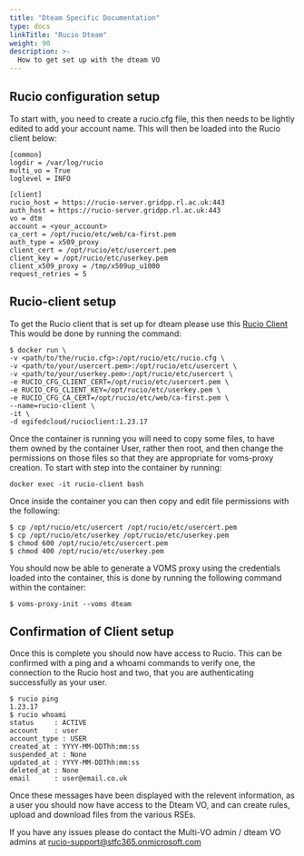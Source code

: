 ```yaml
---
title: "Dteam Specific Documentation"
type: docs
linkTitle: "Rucio Dteam"
weight: 90
description: >-
  How to get set up with the dteam VO
---
```


## Rucio configuration setup

To start with, you need to create a rucio.cfg file, this then needs to be
lightly edited to add your account name. This will then be loaded into the
Rucio client below:

```shell
[common]
logdir = /var/log/rucio
multi_vo = True
loglevel = INFO

[client]
rucio_host = https://rucio-server.gridpp.rl.ac.uk:443
auth_host = https://rucio-server.gridpp.rl.ac.uk:443
vo = dtm
account = <your_account>
ca_cert = /opt/rucio/etc/web/ca-first.pem
auth_type = x509_proxy
client_cert = /opt/rucio/etc/usercert.pem
client_key = /opt/rucio/etc/userkey.pem
client_x509_proxy = /tmp/x509up_u1000
request_retries = 5
```

## Rucio-client setup

To get the Rucio client that is set up for dteam please use this
[Rucio Client](https://hub.docker.com/repository/docker/egifedcloud/rucioclient)
This would be done by running the command:

```shell
$ docker run \
-v <path/to/the/rucio.cfg>:/opt/rucio/etc/rucio.cfg \
-v <path/to/your/usercert.pem>:/opt/rucio/etc/usercert \
-v <path/to/your/userkey.pem>:/opt/rucio/etc/usercert \
-e RUCIO_CFG_CLIENT_CERT=/opt/rucio/etc/usercert.pem \
-e RUCIO_CFG_CLIENT_KEY=/opt/rucio/etc/userkey.pem \
-e RUCIO_CFG_CA_CERT=/opt/rucio/etc/web/ca-first.pem \
--name=rucio-client \
-it \
-d egifedcloud/rucioclient:1.23.17
```

Once the container is running you will need to copy some files, to have them
owned by the container User, rather then root, and then change the permissions
on those files so that they are appropriate for voms-proxy creation.
To start with step into the container by running:

```shell
docker exec -it rucio-client bash
```

Once inside the container you can then copy and edit file permissions with the
following:

```shell
$ cp /opt/rucio/etc/usercert /opt/rucio/etc/usercert.pem
$ cp /opt/rucio/etc/userkey /opt/rucio/etc/userkey.pem
$ chmod 600 /opt/rucio/etc/usercert.pem
$ chmod 400 /opt/rucio/etc/userkey.pem
```

You should now be able to generate a VOMS proxy using the credentials loaded
into the container, this is done by running the following command within the
container:

```shell
$ voms-proxy-init --voms dteam
```

## Confirmation of Client setup

Once this is complete you should now have access to Rucio.
This can be confirmed with a ping and a whoami commands to verify one,
the connection to the Rucio host and two, that you are authenticating
successfully as your user.

```shell
$ rucio ping
1.23.17
$ rucio whoami
status     : ACTIVE
account    : user
account_type : USER
created_at : YYYY-MM-DDThh:mm:ss
suspended_at : None
updated_at : YYYY-MM-DDThh:mm:ss
deleted_at : None
email      : user@email.co.uk
```

Once these messages have been displayed with the relevent information, as a
user you should now have access to the Dteam VO, and can create rules,
upload and download files from the various RSEs.

If you have any issues please do contact the Multi-VO admin / dteam VO admins
at
[rucio-support@stfc365.onmicrosoft.com](mailto:rucio-support@stfc365.onmicrosoft.com)
